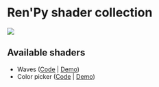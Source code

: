# Ren'Py shader collection
![](screenshots/color_picker.png)
## Available shaders
* Waves ([Code](game/shaders/waves.rpy) | [Demo](game/demos/waves.rpy))
* Color picker ([Code](game/shaders/color_picker.rpy) | [Demo](game/demos/color_picker.rpy))
